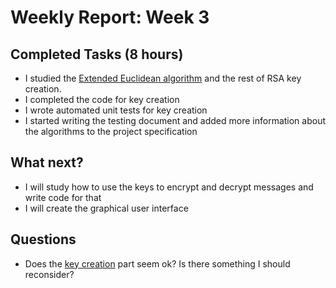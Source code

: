# Weekly Report: Week 3

## Completed Tasks (8 hours)
* I studied the [Extended Euclidean algorithm](https://en.wikipedia.org/wiki/Extended_Euclidean_algorithm) and the rest of RSA key creation.
* I completed the code for key creation
* I wrote automated unit tests for key creation
* I started writing the testing document and added more information about the algorithms to the project specification

## What next?
* I will study how to use the keys to encrypt and decrypt messages and write code for that
* I will create the graphical user interface

## Questions
* Does the [key creation](https://github.com/SiniCode/keysmith/blob/main/src/services/keys.py) part seem ok? Is there something I should reconsider?
